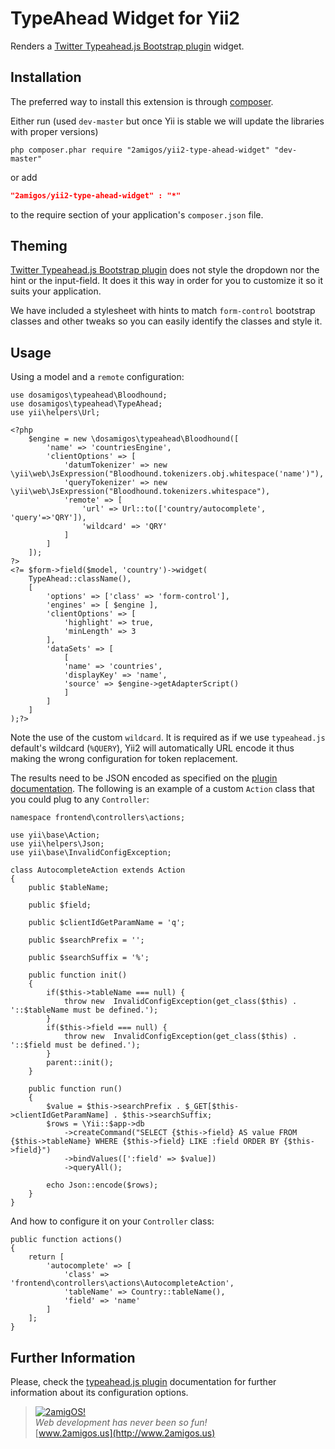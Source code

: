 TypeAhead Widget for Yii2
=========================

Renders a [Twitter Typeahead.js Bootstrap plugin](https://github.com/twitter/typeahead.js) widget.

Installation
------------
The preferred way to install this extension is through [composer](http://getcomposer.org/download/).

Either run (used `dev-master` but once Yii is stable we will update the libraries with proper versions)

```
php composer.phar require "2amigos/yii2-type-ahead-widget" "dev-master"
```
or add

```json
"2amigos/yii2-type-ahead-widget" : "*"
```

to the require section of your application's `composer.json` file.

Theming
-------
[Twitter Typeahead.js Bootstrap plugin](https://github.com/twitter/typeahead.js) does not style the dropdown nor the hint or the input-field. It does it this way in order for you to customize it so it suits your application.

We have included a stylesheet with hints to match `form-control` bootstrap classes and other tweaks so you can easily identify the classes and style it. 

Usage
-----
Using a model and a `remote` configuration:

```
use dosamigos\typeahead\Bloodhound;
use dosamigos\typeahead\TypeAhead;
use yii\helpers\Url;

<?php
    $engine = new \dosamigos\typeahead\Bloodhound([
        'name' => 'countriesEngine',
        'clientOptions' => [
            'datumTokenizer' => new \yii\web\JsExpression("Bloodhound.tokenizers.obj.whitespace('name')"),
            'queryTokenizer' => new \yii\web\JsExpression("Bloodhound.tokenizers.whitespace"),
            'remote' => [
                'url' => Url::to(['country/autocomplete', 'query'=>'QRY']),
                'wildcard' => 'QRY'
            ]
        ]
    ]);
?>
<?= $form->field($model, 'country')->widget(
    TypeAhead::className(),
    [
        'options' => ['class' => 'form-control'],
        'engines' => [ $engine ],
        'clientOptions' => [
            'highlight' => true,
            'minLength' => 3
        ],
        'dataSets' => [
            [
            'name' => 'countries',
            'displayKey' => 'name',
            'source' => $engine->getAdapterScript()
            ]
        ]
    ]
);?>
```
Note the use of the custom `wildcard`. It is required as if we use `typeahead.js` default's wildcard (`%QUERY`), Yii2 will automatically URL encode it thus making the wrong configuration for token replacement. 

The results need to be JSON encoded as specified on the [plugin documentation](https://github.com/twitter/typeahead.js#datum). The following is an example of a custom `Action` class that you could plug to any `Controller`: 

```
namespace frontend\controllers\actions;

use yii\base\Action;
use yii\helpers\Json;
use yii\base\InvalidConfigException;

class AutocompleteAction extends Action
{
	public $tableName;

	public $field;

	public $clientIdGetParamName = 'q';

	public $searchPrefix = '';

	public $searchSuffix = '%';

	public function init()
	{
		if($this->tableName === null) {
			throw new  InvalidConfigException(get_class($this) . '::$tableName must be defined.');
		}
		if($this->field === null) {
			throw new  InvalidConfigException(get_class($this) . '::$field must be defined.');
		}
		parent::init();
	}

	public function run()
	{
		$value = $this->searchPrefix . $_GET[$this->clientIdGetParamName] . $this->searchSuffix;
		$rows = \Yii::$app->db
			->createCommand("SELECT {$this->field} AS value FROM {$this->tableName} WHERE {$this->field} LIKE :field ORDER BY {$this->field}")
			->bindValues([':field' => $value])
			->queryAll();

		echo Json::encode($rows);
	}
}
```
And how to configure it on your `Controller` class:  

```
public function actions()
{
	return [
		'autocomplete' => [
			'class' => 'frontend\controllers\actions\AutocompleteAction',
			'tableName' => Country::tableName(),
			'field' => 'name'
		]
	];
}
```

Further Information
-------------------
Please, check the [typeahead.js plugin](https://github.com/twitter/typeahead.js) documentation for further information about its configuration options.


> [![2amigOS!](http://www.gravatar.com/avatar/55363394d72945ff7ed312556ec041e0.png)](http://www.2amigos.us)  
<i>Web development has never been so fun!</i>  
[www.2amigos.us](http://www.2amigos.us)
